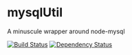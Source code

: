 mysqlUtil
=========

A minuscule wrapper around node-mysql

[![Build Status](https://travis-ci.org/Mindflash/mysqlutil.svg?branch=master)](https://travis-ci.org/Mindflash/mysqlutil)
[![Dependency Status](https://david-dm.org/Mindflash/mysqlutil.svg)](https://david-dm.org/Mindflash/mysqlutil)
